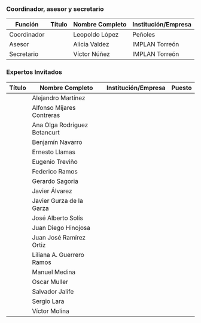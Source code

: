 
### Coordinador, asesor y secretario

Función     | Título | Nombre Completo          | Institución/Empresa
------------|-------:|--------------------------|---------------------
Coordinador |        | Leopoldo López           | Peñoles
Asesor      |        | Alicia Valdez            | IMPLAN Torreón
Secretario  |        | Víctor Núñez             | IMPLAN Torreón

### Expertos Invitados

Título | Nombre Completo                  | Institución/Empresa              | Puesto
------:|----------------------------------|----------------------------------|---------------
       | Alejandro Martínez
       | Alfonso Mijares Contreras
       | Ana Olga Rodríguez Betancurt
       | Benjamín Navarro
       | Ernesto Llamas
       | Eugenio Treviño
       | Federico Ramos
       | Gerardo Sagoria
       | Javier Álvarez
       | Javier Gurza de la Garza
       | José Alberto Solís
       | Juan Diego Hinojosa
       | Juan José Ramírez Ortiz
       | Liliana A. Guerrero Ramos
       | Manuel Medina
       | Oscar Muller
       | Salvador Jalife
       | Sergio Lara
       | Víctor Molina
